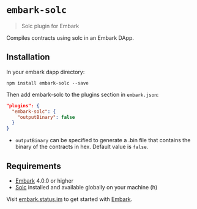 # `embark-solc`

> Solc plugin for Embark

Compiles contracts using solc in an Embark DApp.

## Installation

In your embark dapp directory:

```
npm install embark-solc --save
```

Then add embark-solc to the plugins section in `embark.json`:

```json
"plugins": {
  "embark-solc": {
    "outputBinary": false
  }
}
```

- `outputBinary` can be specified to generate a .bin file that contains the binary of the contracts in hex. Default value is `false`.

## Requirements

- [Embark](https://www.npmjs.com/package/embark) 4.0.0 or higher
- [Solc](https://github.com/ethereum/solidity/releases) installed and available globally on your machine (h)

Visit [embark.status.im](https://embark.status.im/) to get started with
[Embark](https://github.com/embarklabs/embark).
